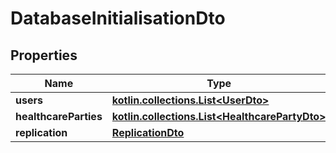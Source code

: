 
# DatabaseInitialisationDto

## Properties
Name | Type | Description | Notes
------------ | ------------- | ------------- | -------------
**users** | [**kotlin.collections.List&lt;UserDto&gt;**](UserDto.md) |  |  [optional]
**healthcareParties** | [**kotlin.collections.List&lt;HealthcarePartyDto&gt;**](HealthcarePartyDto.md) |  |  [optional]
**replication** | [**ReplicationDto**](ReplicationDto.md) |  |  [optional]



